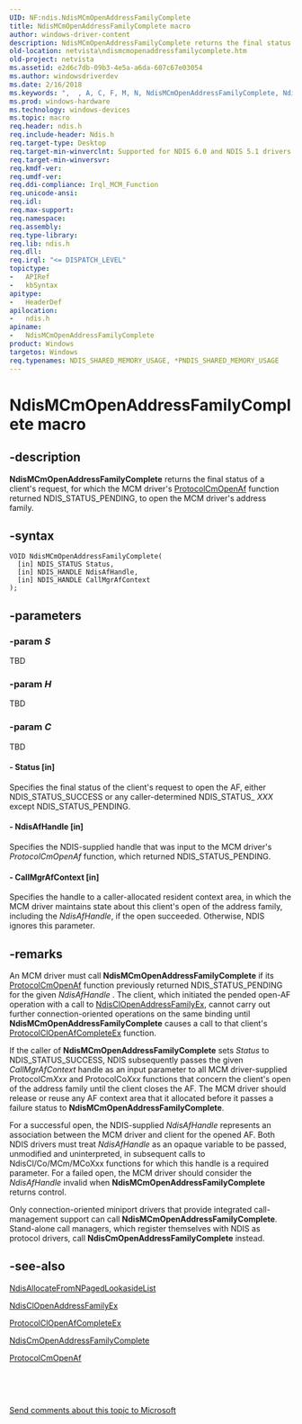 ```yaml
---
UID: NF:ndis.NdisMCmOpenAddressFamilyComplete
title: NdisMCmOpenAddressFamilyComplete macro
author: windows-driver-content
description: NdisMCmOpenAddressFamilyComplete returns the final status of a client's request, for which the MCM driver's ProtocolCmOpenAf function returned NDIS_STATUS_PENDING, to open the MCM driver's address family.
old-location: netvista\ndismcmopenaddressfamilycomplete.htm
old-project: netvista
ms.assetid: e2d6c7db-09b3-4e5a-a6da-607c67e03054
ms.author: windowsdriverdev
ms.date: 2/16/2018
ms.keywords: ",  , A, C, F, M, N, NdisMCmOpenAddressFamilyComplete, NdisMCmOpenAddressFamilyComplete macro [Network Drivers Starting with Windows Vista], O, a, condis_mcm_ref_b03ae7ee-6f52-4d98-a7ff-f8b5840b6472.xml, d, e, i, l, m, n, ndis/NdisMCmOpenAddressFamilyComplete, netvista.ndismcmopenaddressfamilycomplete, o, p, r, s, t, y"
ms.prod: windows-hardware
ms.technology: windows-devices
ms.topic: macro
req.header: ndis.h
req.include-header: Ndis.h
req.target-type: Desktop
req.target-min-winverclnt: Supported for NDIS 6.0 and NDIS 5.1 drivers (see       NdisMCmOpenAddressFamilyComplete (NDIS 5.1)) in Windows Vista. Supported for NDIS 5.1 drivers (see       NdisMCmOpenAddressFamilyComplete (NDIS 5.1)) in Windows XP.
req.target-min-winversvr: 
req.kmdf-ver: 
req.umdf-ver: 
req.ddi-compliance: Irql_MCM_Function
req.unicode-ansi: 
req.idl: 
req.max-support: 
req.namespace: 
req.assembly: 
req.type-library: 
req.lib: ndis.h
req.dll: 
req.irql: "<= DISPATCH_LEVEL"
topictype:
-	APIRef
-	kbSyntax
apitype:
-	HeaderDef
apilocation:
-	ndis.h
apiname:
-	NdisMCmOpenAddressFamilyComplete
product: Windows
targetos: Windows
req.typenames: NDIS_SHARED_MEMORY_USAGE, *PNDIS_SHARED_MEMORY_USAGE
---
```


# NdisMCmOpenAddressFamilyComplete macro


## -description


<b>NdisMCmOpenAddressFamilyComplete</b> returns the final status of a client's request, for which the MCM
  driver's 
  <a href="..\ndis\nc-ndis-protocol_cm_open_af.md">ProtocolCmOpenAf</a> function returned
  NDIS_STATUS_PENDING, to open the MCM driver's address family.


## -syntax


````
VOID NdisMCmOpenAddressFamilyComplete(
  [in] NDIS_STATUS Status,
  [in] NDIS_HANDLE NdisAfHandle,
  [in] NDIS_HANDLE CallMgrAfContext
);
````


## -parameters




### -param _S_

TBD


### -param _H_

TBD


### -param _C_

TBD






#### - Status [in]

Specifies the final status of the client's request to open the AF, either NDIS_STATUS_SUCCESS or
     any caller-determined NDIS_STATUS_
     <i>XXX</i> except NDIS_STATUS_PENDING.


#### - NdisAfHandle [in]

Specifies the NDIS-supplied handle that was input to the MCM driver's 
     <i>ProtocolCmOpenAf</i> function, which returned NDIS_STATUS_PENDING.


#### - CallMgrAfContext [in]

Specifies the handle to a caller-allocated resident context area, in which the MCM driver
     maintains state about this client's open of the address family, including the 
     <i>NdisAfHandle</i>, if the open succeeded. Otherwise, NDIS ignores this parameter.


## -remarks



An MCM driver must call 
    <b>NdisMCmOpenAddressFamilyComplete</b> if its 
    <a href="..\ndis\nc-ndis-protocol_cm_open_af.md">ProtocolCmOpenAf</a> function previously
    returned NDIS_STATUS_PENDING for the given 
    <i>NdisAfHandle</i> . The client, which initiated the pended open-AF operation with a call to 
    <a href="..\ndis\nf-ndis-ndisclopenaddressfamilyex.md">NdisClOpenAddressFamilyEx</a>,
    cannot carry out further connection-oriented operations on the same binding until 
    <b>NdisMCmOpenAddressFamilyComplete</b> causes a call to that client's 
    <a href="..\ndis\nc-ndis-protocol_cl_open_af_complete_ex.md">
    ProtocolClOpenAfCompleteEx</a> function.

If the caller of 
    <b>NdisMCmOpenAddressFamilyComplete</b> sets 
    <i>Status</i> to NDIS_STATUS_SUCCESS, NDIS subsequently passes the given 
    <i>CallMgrAfContext</i> handle as an input parameter to all MCM driver-supplied ProtocolCm<i>Xxx</i> and ProtocolCo<i>Xxx</i> functions that concern the client's open of the address family until the client closes the AF.
    The MCM driver should release or reuse any AF context area that it allocated before it passes a failure
    status to 
    <b>NdisMCmOpenAddressFamilyComplete</b>.

For a successful open, the NDIS-supplied 
    <i>NdisAfHandle</i> represents an association between the MCM driver and client for the opened AF. Both
    NDIS drivers must treat 
    <i>NdisAfHandle</i> as an opaque variable to be passed, unmodified and uninterpreted, in subsequent calls
    to NdisCl/Co/MCm/MCoXxx functions for which this handle is a required parameter. For a failed open, the
    MCM driver should consider the 
    <i>NdisAfHandle</i> invalid when 
    <b>NdisMCmOpenAddressFamilyComplete</b> returns control.

Only connection-oriented miniport drivers that provide integrated call-management support can call 
    <b>NdisMCmOpenAddressFamilyComplete</b>. Stand-alone call managers, which register themselves with NDIS
    as protocol drivers, call 
    <b>NdisCmOpenAddressFamilyComplete</b> instead.




## -see-also

<a href="..\ndis\nf-ndis-ndisallocatefromnpagedlookasidelist.md">
   NdisAllocateFromNPagedLookasideList</a>



<a href="..\ndis\nf-ndis-ndisclopenaddressfamilyex.md">NdisClOpenAddressFamilyEx</a>



<a href="..\ndis\nc-ndis-protocol_cl_open_af_complete_ex.md">ProtocolClOpenAfCompleteEx</a>



<a href="..\ndis\nf-ndis-ndiscmopenaddressfamilycomplete.md">
   NdisCmOpenAddressFamilyComplete</a>



<a href="..\ndis\nc-ndis-protocol_cm_open_af.md">ProtocolCmOpenAf</a>



 

 

<a href="mailto:wsddocfb@microsoft.com?subject=Documentation%20feedback [netvista\netvista]:%20NdisMCmOpenAddressFamilyComplete macro%20 RELEASE:%20(2/16/2018)&amp;body=%0A%0APRIVACY STATEMENT%0A%0AWe use your feedback to improve the documentation. We don't use your email address for any other purpose, and we'll remove your email address from our system after the issue that you're reporting is fixed. While we're working to fix this issue, we might send you an email message to ask for more info. Later, we might also send you an email message to let you know that we've addressed your feedback.%0A%0AFor more info about Microsoft's privacy policy, see http://privacy.microsoft.com/en-us/default.aspx." title="Send comments about this topic to Microsoft">Send comments about this topic to Microsoft</a>

